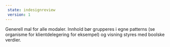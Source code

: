 ```yaml
---
 state: indesignreview
 version: 1
---
```

Generell mal for alle modaler. Innhold bør grupperes i egne patterns (se organisme for klientdelegering for eksempel) og visning styres med boolske verdier.